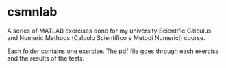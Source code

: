 # csmnlab

A series of MATLAB exercises done for my university Scientific Calculus and Numeric Methods (Calcolo Scientifico e Metodi Numerici) course.

Each folder contains one exercise. The pdf file goes through each exercise and the results of the tests.
